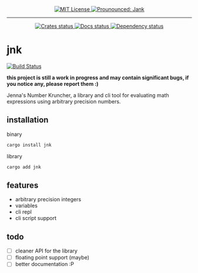 <div align="center">
  <a href="https://choosealicense.com/licenses/mit/">
    <img src="https://img.shields.io/badge/License-MIT-green.svg?style=for-the-badge" alt="MIT License"/>
  </a>
  <a href="https://shields.io/">
    <img src="https://img.shields.io/badge/Prounounced-%22Jank%22-informational?style=for-the-badge" alt="Prounounced: Jank"/>
  </a>
  <hr/>
  <a href="https://crates.io/crates/jnk">
    <img src="https://img.shields.io/crates/v/jnk.svg?style=for-the-badge" alt="Crates status"/>
  </a>
  <a href="https://docs.rs/jnk/latest/jnk/">
    <img src="https://img.shields.io/docsrs/jnk/latest?style=for-the-badge" alt="Docs status"/>
  </a>
  <a href="https://deps.rs/repo/github/Ex-32/jnk">
    <img src="https://deps.rs/repo/github/Ex-32/jnk/status.svg?style=for-the-badge" alt="Dependency status"/>
  </a>
</div>

# jnk
[![Build Status](https://github.com/Ex-32/jnk/workflows/CI/badge.svg)](https://github.com/Ex-32/jnk/actions?workflow=CI)

**this project is still a work in progress and may contain significant bugs, if you notice any, please report them :)**

Jenna's Number Kruncher, a library and cli tool for evaluating math expressions using arbitrary precision numbers.

## installation

binary

```bash
cargo install jnk
```

library

```bash
cargo add jnk
```

## features

- arbitrary precision integers
- variables
- cli repl
- cli script support

## todo

- [ ] cleaner API for the library
- [ ] floating point support (maybe)
- [ ] better documentation :P
